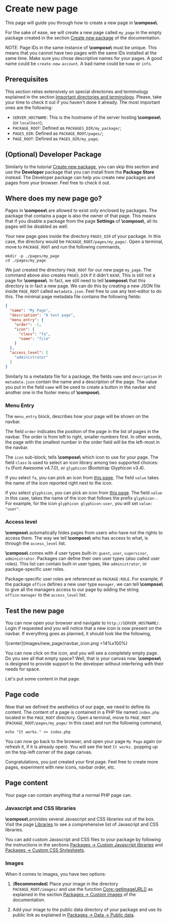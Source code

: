 # Create new page

This page will guide you through how to create a new page in **\\compose\\**.

For the sake of ease, we will create a new page called `my_page` in the empty package
created in the section [Create new package](new-package) of the documentation.

NOTE: Page IDs in the same instance of **\\compose\\** must be unique.
This means that you cannot have two pages with the same IDs installed at the same
time. Make sure you chose descriptive names for your pages. A good name could
be `create-new-account`. A bad name could be `home` or `info`.


## Prerequisites

This section relies extensively on special directories and
terminology explained in the section
[Important directories and terminology](index#important-directories-and-terminology).
Please, take your time to check it out if you haven't done it already.
The most important ones are the following:
- `SERVER_HOSTNAME`: This is the hostname of the server hosting **\\compose\\** (or `localhost`);
- `PACKAGE_ROOT`: Defined as `PACKAGES_DIR/my_package/`;
- `PAGES_DIR`: Defined as `PACKAGE_ROOT/pages/`;
- `PAGE_ROOT`: Defined as `PAGES_DIR/my_page`;


## (Optional) Developer Package

Similarly to the tutorial [Create new package](new-package), you can skip
this section and use the **Developer** package that you can install from
the **Package Store** instead. The Developer package
can help you create new packages and pages from your browser.
Feel free to check it out.


## Where does my new page go?

Pages in **\\compose\\** are allowed to exist only enclosed by packages.
The package that contains a page is also the owner of that page.
This means that if you disable a package from the page **Settings** of
**\\compose\\**, all its pages will be disabled as well.

Your new page goes inside the directory `PAGES_DIR` of your package.
In this case, the directory would be `PACKAGE_ROOT/pages/my_page/`.
Open a terminal, move to `PACKAGE_ROOT` and run the following commands,

```shell
mkdir -p ./pages/my_page
cd ./pages/my_page
```

We just created the directory `PAGE_ROOT` for our new page `my_page`.
The command above also creates `PAGES_DIR` if it didn't exist.
This is still not a page for **\\compose\\**. In fact, we still need to
tell **\\compose\\** that this directory is in fact a new page.
We can do this by creating a new JSON file inside `PAGE_ROOT` called
`metadata.json`. Feel free to use any text-editor to do this. The minimal
page metadata file contains the following fields:

```json
{
  "name": "My Page",
  "description": "A test page",
  "menu_entry": {
    "order": -1,
    "icon": {
      "class": "fa",
      "name": "file"
    }
  },
  "access_level": [
    "administrator"
  ]
}
```

Similarly to a metadata file for a package, the fields `name` and
`description` in `metadata.json` contain the name and a description
of the page. The value you put in the field `name` will be used to
create a button in the navbar and another one in the footer menu of
**\\compose\\**.

### Menu Entry

The `menu_entry` block, describes how your page will be shown on the
navbar.

The field `order` indicates the position of the page in the
list of pages in the navbar. The order is from left to right, smaller
numbers first. In other words, the page with the smallest number in
the order field will be the left-most in the navbar.

The `icon` sub-block, tells **\\compose\\** which icon to use for
your page. The field `class` is used to select an icon library among
two supported choices:
`fa` (Font Awesome v4.7.0), or
`glyphicon` (Bootstrap Glyphicon v3.4).

If you select `fa`, you can pick an icon from
<a href="https://fontawesome.com/v4.7.0/icons/" target="\_blank">this page</a>.
The field `value` takes the name of the icon reported right next to the
icon.

If you select `glyphicon`, you can pick an icon from
<a href="https://getbootstrap.com/docs/3.4/components/#glyphicons" target="\_blank">this page</a>.
The field `value` in this case, takes the name of the icon that follows the
prefix `glyphicon-`. For example, for the icon `glyphicon glyphicon-user`, you will
set `value: "user"`.


### Access level

**\\compose\\** automatically hides pages from users who have not the rights
to access them. The way we tell **\\compose\\** who has access to what, is
through the `access_level` list.

**\\compose\\** comes with *4* user types built-in:
`guest`, `user`, `supervisor`, `administrator`.
Packages can define their own user types (also called user roles).
This list can contain built-in user types, like `administrator`,
or package-specific user roles.

Package-specific user roles are referenced as `PACKAGE:ROLE`.
For example, if the package `office` defines
a new user type `manager`, we can tell **\\compose\\** to give
all the managers access to our page by adding the string
`office:manager` to the `access_level` list.


## Test the new page

You can now open your browser and navigate to `http://SERVER_HOSTNAME/`.
Login if requested and you will notice that a new icon is now
present on the navbar. If everything goes as planned, it should look
like the following,

![center](images/new_page/navbar_icon.png =14%x100%)

You can now click on the icon, and you will see a completely empty
page. Do you see all that empty space? Well, that is your canvas now.
**\\compose\\** is designed to provide support to the developer
without interfering with their needs for space.

Let's put some content in that page.


## Page code

Now that we defined the aesthetics of our page, we need to define its content.
The content of a page is contained in a PHP file named `index.php`
located in the `PAGE_ROOT` directory.
Open a terminal, move to `PAGE_ROOT` (`PACKAGE_ROOT/pages/my_page/` in this case)
and run the following command,

```shell
echo "It works." >> index.php
```

You can now go back to the browser, and open your page `My Page` again
(or refresh it, if it is already open). You will see the text `It works.`
popping up on the top-left corner of the page canvas.

Congratulations, you just created your first page.
Feel free to create more pages, experiment with new icons, navbar order,
etc.


## Page content

Your page can contain anything that a normal PHP page can.


### Javascript and CSS libraries

**\\compose\\** provides several Javascript and CSS libraries
out of the box. Visit the page [Libraries](#libraries) to
see a comprehensive list of Javascript and CSS libraries.

You can add custom Javascript and CSS files to your package by following
the instructions in the sections
[Packages -> Custom Javascript libraries](packages#custom-javascript-libraries) and
[Packages -> Custom CSS Stylesheets](packages#custom-css-stylesheets).


### Images

When it comes to images, you have two options:

1. (**Recommended**) Place your image in the directory `PACKAGE_ROOT/images/`
and use the function [Core::getImageURL()][getImageURL-documentation-link] as
explained in the section [Packages -> Custom images](packages#custom-images)
of the documentation.

2. Add your image to the public data directory of your package and
use its public link as explained in
[Packages -> Data -> Public data](packages#public-data).


<!-- Constants -->

[getImageURL-documentation-link]: classsystem_1_1classes_1_1_core#a4b7bafdf7b847a3a0d6c3976c6680521
